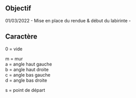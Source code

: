 ## Objectif

01/03/2022 - Mise en place du rendue & début du labirinte -


## Caractère
0 = vide

m = mur<br/>
a = angle haut gauche<br/>
b = angle haut droite<br/>
c = angle bas gauche<br/>
d = angle bas droite<br/>

s = point de départ
